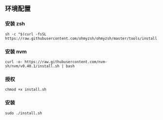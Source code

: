 ## 环境配置

### 安装 zsh

````shell
sh -c "$(curl -fsSL https://raw.githubusercontent.com/ohmyzsh/ohmyzsh/master/tools/install.sh)"
````

### 安装 nvm

````shell
curl -o- https://raw.githubusercontent.com/nvm-sh/nvm/v0.40.1/install.sh | bash
````

### 授权

````shell
chmod +x install.sh
````

### 安装
````shell
sudo ./install.sh
````

